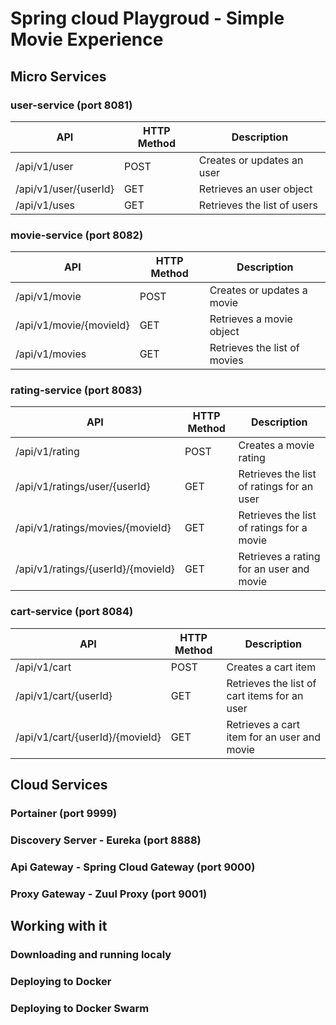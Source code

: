# Spring cloud Playgroud - Simple Movie Experience


## Micro Services

### user-service (port 8081)

| API                       | HTTP Method   |  Description |
|---------------------------|---------------|--------------|
| /api/v1/user              | POST          |  Creates or updates an user |
| /api/v1/user/{userId}     | GET           |  Retrieves an user object |
| /api/v1/uses              | GET           |  Retrieves the list of users |


### movie-service (port 8082)

| API                       | HTTP Method   |  Description |
|---------------------------|---------------|--------------|
| /api/v1/movie             | POST          |  Creates or updates a movie |
| /api/v1/movie/{movieId}   | GET           |  Retrieves a movie object |
| /api/v1/movies            | GET           |  Retrieves the list of movies |


### rating-service (port 8083)

| API                                   | HTTP Method   |  Description |
|---------------------------------------|---------------|--------------|
| /api/v1/rating                        | POST          |  Creates a movie rating |
| /api/v1/ratings/user/{userId}         | GET           |  Retrieves the list of ratings for an user |
| /api/v1/ratings/movies/{movieId}      | GET           |  Retrieves the list of ratings for a movie |
| /api/v1/ratings/{userId}/{movieId}    | GET           |  Retrieves a rating for an user and movie |


### cart-service (port 8084)

| API                               | HTTP Method   |  Description |
|-----------------------------------|---------------|--------------|
| /api/v1/cart                      | POST          |  Creates a cart item |
| /api/v1/cart/{userId}             | GET           |  Retrieves the list of cart items for an user |
| /api/v1/cart/{userId}/{movieId}   | GET           |  Retrieves a cart item for an user and movie |


## Cloud Services

### Portainer (port 9999)

### Discovery Server - Eureka (port 8888)

### Api Gateway - Spring Cloud Gateway (port 9000)

### Proxy Gateway - Zuul Proxy (port 9001)


## Working with it

### Downloading and running localy

### Deploying to Docker

### Deploying to Docker Swarm